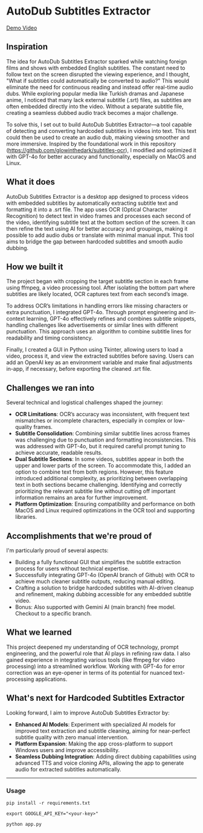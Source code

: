 # AutoDub Subtitles Extractor

[Demo Video](https://www.youtube.com/watch?v=kYSOKNY68mo)

## Inspiration
The idea for AutoDub Subtitles Extractor sparked while watching foreign films and shows with embedded English subtitles. The constant need to follow text on the screen disrupted the viewing experience, and I thought, "What if subtitles could automatically be converted to audio?" This would eliminate the need for continuous reading and instead offer real-time audio dubs. While exploring popular media like Turkish dramas and Japanese anime, I noticed that many lack external subtitle (.srt) files, as subtitles are often embedded directly into the video. Without a separate subtitle file, creating a seamless dubbed audio track becomes a major challenge.

To solve this, I set out to build AutoDub Subtitles Extractor—a tool capable of detecting and converting hardcoded subtitles in videos into text. This text could then be used to create an audio dub, making viewing smoother and more immersive. Inspired by the foundational work in this repository (https://github.com/glowinthedark/subtitles-ocr), I modified and optimized it with GPT-4o for better accuracy and functionality, especially on MacOS and Linux.

## What it does
AutoDub Subtitles Extractor is a desktop app designed to process videos with embedded subtitles by automatically extracting subtitle text and formatting it into a .srt file. The app uses OCR (Optical Character Recognition) to detect text in video frames and processes each second of the video, identifying subtitle text at the bottom section of the screen. It can then refine the text using AI for better accuracy and groupings, making it possible to add audio dubs or translate with minimal manual input. This tool aims to bridge the gap between hardcoded subtitles and smooth audio dubbing.

## How we built it
The project began with cropping the target subtitle section in each frame using ffmpeg, a video processing tool. After isolating the bottom part where subtitles are likely located, OCR captures text from each second’s image.

To address OCR’s limitations in handling errors like missing characters or extra punctuation, I integrated GPT-4o. Through prompt engineering and in-context learning, GPT-4o effectively refines and combines subtitle snippets, handling challenges like advertisements or similar lines with different punctuation. This approach uses an algorithm to combine subtitle lines for readability and timing consistency.

Finally, I created a GUI in Python using Tkinter, allowing users to load a video, process it, and view the extracted subtitles before saving. Users can add an OpenAI key as an environment variable and make final adjustments in-app, if necessary, before exporting the cleaned .srt file.

## Challenges we ran into
Several technical and logistical challenges shaped the journey:

- **OCR Limitations**: OCR’s accuracy was inconsistent, with frequent text mismatches or incomplete characters, especially in complex or low-quality frames.
- **Subtitle Consolidation**: Combining similar subtitle lines across frames was challenging due to punctuation and formatting inconsistencies. This was addressed with GPT-4o, but it required careful prompt tuning to achieve accurate, readable results.
- **Dual Subtitle Sections**: In some videos, subtitles appear in both the upper and lower parts of the screen. To accommodate this, I added an option to combine text from both regions. However, this feature introduced additional complexity, as prioritizing between overlapping text in both sections became challenging. Identifying and correctly prioritizing the relevant subtitle line without cutting off important information remains an area for further improvement.
- **Platform Optimization**: Ensuring compatibility and performance on both MacOS and Linux required optimizations in the OCR tool and supporting libraries.

## Accomplishments that we're proud of
I'm particularly proud of several aspects:

- Building a fully functional GUI that simplifies the subtitle extraction process for users without technical expertise.
- Successfully integrating GPT-4o (OpenAI branch of Github) with OCR to achieve much cleaner subtitle outputs, reducing manual editing.
- Crafting a solution to bridge hardcoded subtitles with AI-driven cleanup and refinement, making dubbing accessible for any embedded subtitle video.
- Bonus: Also supported with Gemini AI (main branch) free model. Checkout to a specific branch.

## What we learned
This project deepened my understanding of OCR technology, prompt engineering, and the powerful role that AI plays in refining raw data. I also gained experience in integrating various tools (like ffmpeg for video processing) into a streamlined workflow. Working with GPT-4o for error correction was an eye-opener in terms of its potential for nuanced text-processing applications.

## What's next for Hardcoded Subtitles Extractor
Looking forward, I aim to improve AutoDub Subtitles Extractor by:

- **Enhanced AI Models**: Experiment with specialized AI models for improved text extraction and subtitle cleaning, aiming for near-perfect subtitle quality with zero manual intervention.
- **Platform Expansion**: Making the app cross-platform to support Windows users and improve accessibility.
- **Seamless Dubbing Integration**: Adding direct dubbing capabilities using advanced TTS and voice cloning APIs, allowing the app to generate audio for extracted subtitles automatically.

---

### Usage

`pip install -r requirements.txt` 

`export GOOGLE_API_KEY="<your-key>"`  

`python app.py`
